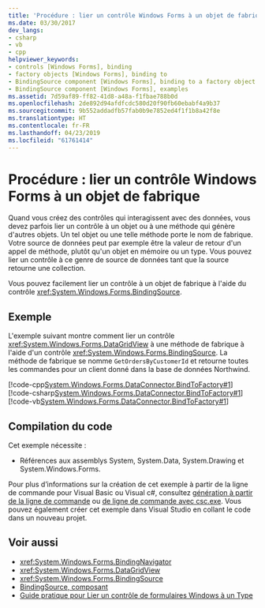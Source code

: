 ```yaml
---
title: 'Procédure : lier un contrôle Windows Forms à un objet de fabrique'
ms.date: 03/30/2017
dev_langs:
- csharp
- vb
- cpp
helpviewer_keywords:
- controls [Windows Forms], binding
- factory objects [Windows Forms], binding to
- BindingSource component [Windows Forms], binding to a factory object
- BindingSource component [Windows Forms], examples
ms.assetid: 7d59af89-ff82-41d8-a48a-f1fbae788b0d
ms.openlocfilehash: 2de892d94afdfcdc580d20f90fb60ebabf4a9b37
ms.sourcegitcommit: 9b552addadfb57fab0b9e7852ed4f1f1b8a42f8e
ms.translationtype: HT
ms.contentlocale: fr-FR
ms.lasthandoff: 04/23/2019
ms.locfileid: "61761414"
---
```

# <a name="how-to-bind-a-windows-forms-control-to-a-factory-object"></a>Procédure : lier un contrôle Windows Forms à un objet de fabrique
Quand vous créez des contrôles qui interagissent avec des données, vous devez parfois lier un contrôle à un objet ou à une méthode qui génère d'autres objets. Un tel objet ou une telle méthode porte le nom de fabrique. Votre source de données peut par exemple être la valeur de retour d'un appel de méthode, plutôt qu'un objet en mémoire ou un type. Vous pouvez lier un contrôle à ce genre de source de données tant que la source retourne une collection.  
  
 Vous pouvez facilement lier un contrôle à un objet de fabrique à l'aide du contrôle <xref:System.Windows.Forms.BindingSource>.  
  
## <a name="example"></a>Exemple  
 L'exemple suivant montre comment lier un contrôle <xref:System.Windows.Forms.DataGridView> à une méthode de fabrique à l'aide d'un contrôle <xref:System.Windows.Forms.BindingSource>. La méthode de fabrique se nomme `GetOrdersByCustomerId` et retourne toutes les commandes pour un client donné dans la base de données Northwind.  
  
 [!code-cpp[System.Windows.Forms.DataConnector.BindToFactory#1](~/samples/snippets/cpp/VS_Snippets_Winforms/System.Windows.Forms.DataConnector.BindToFactory/CPP/form1.cpp#1)]
 [!code-csharp[System.Windows.Forms.DataConnector.BindToFactory#1](~/samples/snippets/csharp/VS_Snippets_Winforms/System.Windows.Forms.DataConnector.BindToFactory/CS/form1.cs#1)]
 [!code-vb[System.Windows.Forms.DataConnector.BindToFactory#1](~/samples/snippets/visualbasic/VS_Snippets_Winforms/System.Windows.Forms.DataConnector.BindToFactory/VB/form1.vb#1)]  
  
## <a name="compiling-the-code"></a>Compilation du code  
 Cet exemple nécessite :  
  
- Références aux assemblys System, System.Data, System.Drawing et System.Windows.Forms.  
  
 Pour plus d’informations sur la création de cet exemple à partir de la ligne de commande pour Visual Basic ou Visual c#, consultez [génération à partir de la ligne de commande](../../../visual-basic/reference/command-line-compiler/building-from-the-command-line.md) ou [de ligne de commande avec csc.exe](../../../csharp/language-reference/compiler-options/command-line-building-with-csc-exe.md). Vous pouvez également créer cet exemple dans Visual Studio en collant le code dans un nouveau projet.  
  
## <a name="see-also"></a>Voir aussi

- <xref:System.Windows.Forms.BindingNavigator>
- <xref:System.Windows.Forms.DataGridView>
- <xref:System.Windows.Forms.BindingSource>
- [BindingSource, composant](bindingsource-component.md)
- [Guide pratique pour Lier un contrôle de formulaires Windows à un Type](how-to-bind-a-windows-forms-control-to-a-type.md)
